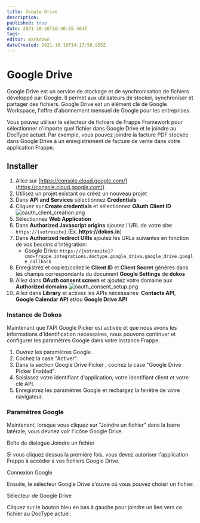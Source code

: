 ```yaml
---
title: Google Drive
description: 
published: true
date: 2021-10-26T10:40:55.404Z
tags: 
editor: markdown
dateCreated: 2021-10-18T14:17:58.955Z
---
```


# Google Drive

Google Drive est un service de stockage et de synchronisation de fichiers développé par Google. Il permet aux utilisateurs de stocker, synchroniser et partager des fichiers. Google Drive est un élément clé de Google Workspace, l'offre d'abonnement mensuel de Google pour les entreprises.

Vous pouvez utiliser le sélecteur de fichiers de Frappe Framework pour sélectionner n'importe quel fichier dans Google Drive et le joindre au DocType actuel. Par exemple, vous pouvez joindre la facture PDF stockée dans Google Drive à un enregistrement de facture de vente dans votre application Frappe.

## Installer 

1. Allez sur [https://console.cloud.google.com/](https://console.cloud.google.com/)
1. Utilisez un projet existant ou créez un nouveau projet
1. Dans **API and Services** sélectionnez **Credentials**
1. Cliquez sur **Create credentials** et sélectionnez **OAuth Client ID**
![oauth_client_creation.png](/integrations/google/oauth_client_creation.png)
1. Sélectionnez **Web Application**
1. Dans **Authorized Javascript origins** ajoutez l'URL de votre site: `https://{votresite}` (Ex. __https://dokos.io__)
1. Dans **Authorized redirect URIs** ajoutez les URLs suivantes en fonction de vos besoins d'intégration:
    - Google Drive: `https://{votresite}?cmd=frappe.integrations.doctype.google_drive.google_drive.google_callback`
1. Enregistrez et copiez/collez le **Client ID** et **Client Secret** générés dans les champs correspondants du document **Google Settings** de __dokos__
1. Allez dans **OAuth consent screen** et ajoutez votre domaine aux **Authorized domains**
![oauth_consent_setup.png](/integrations/google/oauth_consent_setup.png)
1. Allez dans **Library** et activez les APIs nécessaires: **Contacts API**, **Google Calendar API** et/ou **Google Drive API**

### Instance de Dokos

Maintenant que l'API Google Picker est activée et que nous avons les informations d'identification nécessaires, nous pouvons continuer et configurer les paramètres Google dans votre instance Frappe.

1. Ouvrez les paramètres Google .
2. Cochez la case "Activer".
3. Dans la section Google Drive Picker , cochez la case "Google Drive Picker Enabled".
4. Saisissez votre identifiant d'application, votre identifiant client et votre clé API.
5. Enregistrez les paramètres Google et rechargez la fenêtre de votre navigateur.

### Paramètres Google

Maintenant, lorsque vous cliquez sur "Joindre un fichier" dans la barre latérale, vous devriez voir l'icône Google Drive.

Boîte de dialogue Joindre un fichier

Si vous cliquez dessus la première fois, vous devez autoriser l'application Frappe à accéder à vos fichiers Google Drive.

Connexion Google

Ensuite, le sélecteur Google Drive s'ouvre où vous pouvez choisir un fichier.

Sélecteur de Google Drive

Cliquez sur le bouton bleu en bas à gauche pour joindre un lien vers ce fichier au DocType actuel.